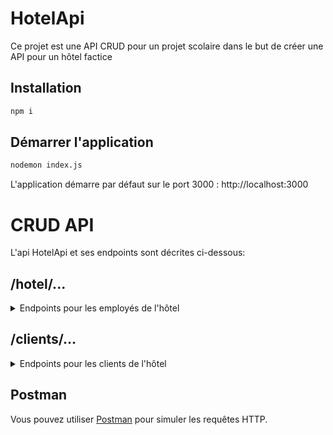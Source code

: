 # HotelApi

Ce projet est une API CRUD pour un projet scolaire dans le but de créer une API pour un hôtel factice

## Installation

```bash
npm i
```

## Démarrer l'application

```bash
nodemon index.js
```

L'application démarre par défaut sur le port 3000 : http://localhost:3000

# CRUD API

L'api HotelApi et ses endpoints sont décrites ci-dessous:

## /hotel/...

<details>
<summary> Endpoints pour les employés de l'hôtel </summary>

## Obtenir tous les clients

### Request

`GET /clients`

    curl -i -H 'Accept: application/json' http://localhost:3000/hotel/clients

### Response

    HTTP/1.1 200 OK
    Date: Thu, 1 Jan 2024 12:00:00 GMT
    Status: 200 OK
    Connection: close
    Content-Type: application/json
    Content-Length: ...

    [...]

## Obtenir un client spécifique

### Request

`GET /clients/:id`

    curl -i -H 'Accept: application/json' http://localhost:3000/hotel/clients/1

### Response

    HTTP/1.1 200 OK
    Date: Thu, 1 Jan 2024 12:00:00 GMT
    Status: 200 OK
    Connection: close
    Content-Type: application/json
    Content-Length: ...

    {
      "id": 1,
      "name": "John Doe",
      "email": "johndoe@example.com",
      "phone": "+1-555-555-5555"
    },

## Créer un nouveau client

### Request

`POST /clients/`

    curl -X POST -i -H 'Accept: application/json' -d '{"name": "John","email": "johnd@example.com","phone": "+1-555-555-5555"}' http://localhost:3000/hotel/clients

### Response

    HTTP/1.1 200 OK
    Date: Thu, 1 Jan 2024 12:00:00 GMT
    Status: 200 OK
    Connection: close
    Content-Type: application/json
    Content-Length: ...

    {
    "name": "John",
    "email": "johnd@example.com",
    "phone": "+1-555-555-5555",
    "id": 12
    }

## Mettre à jour un client

### Request

`PUT /clients/:id`

    curl -i -H 'Accept: application/json' -d {
      "name": "John1",
      "email": "john1@example.com",
      "phone": "+1-555-555-5555"
    } -X PUT http://localhost:3000/hotel/clients/1

### Response

    HTTP/1.1 200 OK
    Date: Thu, 1 Jan 2024 12:00:00 GMT
    Status: 200 OK
    Connection: close
    Content-Type: application/json
    Content-Length: ...

    {
    "id": 1,
    "name": "John1",
    "email": "john1@example.com",
    "phone": "+1-555-555-5555"
    }

## Créer une réservation

### Request

`POST /reservation/:roomId`

    curl -X POST -i -H 'Accept: application/json' http://localhost:3000/hotel/reservation/1

### Response

    HTTP/1.1 200 OK
    Date: Thu, 1 Jan 2024 12:00:00 GMT
    Status: 200 OK
    Connection: close
    Content-Type: application/json
    Content-Length: ...

    {
    "message": "Reservation created for Standard Room"
    }

## Annuler une réservation

### Request

`DELETE /reservation/:roomId`

    curl -X DELETE -i -H 'Accept: application/json' http://localhost:3000/hotel/reservation/1

### Response

    HTTP/1.1 200 OK
    Date: Thu, 1 Jan 2024 12:00:00 GMT
    Status: 200 OK
    Connection: close
    Content-Type: application/json
    Content-Length: ...

    {
    "message": "Successfully deleted reservation for this room id: 1"
    }

</details>

## /clients/...

<details>
<summary> Endpoints pour les clients de l'hôtel </summary>

## Obtenir tous les clients

### Request

`GET /hotel`

    curl -i -H 'Accept: application/json' http://localhost:3000/clients/hotel

### Response

    HTTP/1.1 200 OK
    Date: Thu, 1 Jan 2024 12:00:00 GMT
    Status: 200 OK
    Connection: close
    Content-Type: application/json
    Content-Length: ...

    {
    "name": "Grand Hotel",
    "location": {
        "address": "123 Main Street",
        "city": "Anytown",
        "state": "CA",
        "zip": "12345",
        "country": "USA"
    },
    "contact": {
        "phone": "+1-555-555-5555",
        "email": "info@grandhotel.com"
    },
    "facilities": [
        "Restaurant",
        "Swimming pool",
        "Gym",
        "Spa"
    ],
    "numberOfRooms": 12
    }

## Obtenir toutes les chambres de l'hôtel

### Request

`GET /hotel/rooms`

    curl -i -H 'Accept: application/json' http://localhost:3000/clients/hotel/chambres

### Response

    HTTP/1.1 200 OK
    Date: Thu, 1 Jan 2024 12:00:00 GMT
    Status: 200 OK
    Connection: close
    Content-Type: application/json
    Content-Length: ...

    [...]

## Obtenir une chambre spécifique

### Request

`GET /hotel/chambres/:roomId`

    curl -i -H 'Accept: application/json' http://localhost:3000/clientd/hotel/chambres/1

### Response

    HTTP/1.1 200 OK
    Date: Thu, 1 Jan 2024 12:00:00 GMT
    Status: 200 OK
    Connection: close
    Content-Type: application/json
    Content-Length: ...

    {
    "id": 1,
    "number": 101,
    "name": "Standard Room",
    "description": "A comfortable room with one king size bed and a private bathroom.",
    "capacity": 2,
    "price": 100
    }

## Créer une réservation

### Request

`POST /reservation/:roomId`

    curl -X POST -i -H 'Accept: application/json' http://localhost:3000/hotel/reservation/1

### Response

    HTTP/1.1 200 OK
    Date: Thu, 1 Jan 2024 12:00:00 GMT
    Status: 200 OK
    Connection: close
    Content-Type: application/json
    Content-Length: ...

    {
    "message": "Reservation created for Standard Room"
    }

## Annuler une réservation

### Request

`DELETE /reservation/:roomId`

    curl -X DELETE -i -H 'Accept: application/json' http://localhost:3000/hotel/reservation/1

### Response

    HTTP/1.1 200 OK
    Date: Thu, 1 Jan 2024 12:00:00 GMT
    Status: 200 OK
    Connection: close
    Content-Type: application/json
    Content-Length: ...

    {
    "message": "Successfully deleted reservation for this room id: 1"
    }

</details>

## Postman

Vous pouvez utiliser [Postman](https://www.postman.com/downloads/) pour simuler les requêtes HTTP.
